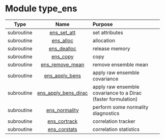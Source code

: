 # Module type_ens

| Type | Name | Purpose |
| :--: | :--: | :---------- |
| subroutine | [ens_set_att](https://github.com/JCSDA/saber/tree/develop/src/saber/bump/type_ens.F90#L60) | set attributes |
| subroutine | [ens_alloc](https://github.com/JCSDA/saber/tree/develop/src/saber/bump/type_ens.F90#L80) | allocation |
| subroutine | [ens_dealloc](https://github.com/JCSDA/saber/tree/develop/src/saber/bump/type_ens.F90#L113) | release memory |
| subroutine | [ens_copy](https://github.com/JCSDA/saber/tree/develop/src/saber/bump/type_ens.F90#L144) | copy |
| subroutine | [ens_remove_mean](https://github.com/JCSDA/saber/tree/develop/src/saber/bump/type_ens.F90#L175) | remove ensemble mean |
| subroutine | [ens_apply_bens](https://github.com/JCSDA/saber/tree/develop/src/saber/bump/type_ens.F90#L210) | apply raw ensemble covariance |
| subroutine | [ens_apply_bens_dirac](https://github.com/JCSDA/saber/tree/develop/src/saber/bump/type_ens.F90#L274) | apply raw ensemble covariance to a Dirac (faster formulation) |
| subroutine | [ens_normality](https://github.com/JCSDA/saber/tree/develop/src/saber/bump/type_ens.F90#L327) | perform some normality diagnostics |
| subroutine | [ens_cortrack](https://github.com/JCSDA/saber/tree/develop/src/saber/bump/type_ens.F90#L488) | correlation tracker |
| subroutine | [ens_corstats](https://github.com/JCSDA/saber/tree/develop/src/saber/bump/type_ens.F90#L755) | correlation statistics |
